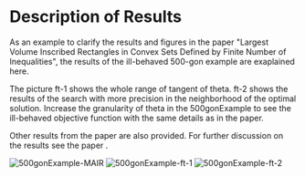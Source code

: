 # Description of Results 

As an example to clarify the results and figures in the paper "Largest Volume Inscribed Rectangles in Convex Sets Defined by Finite Number of Inequalities", the results of the ill-behaved 500-gon example are exaplained here. 

The picture ft-1 shows the whole range of tangent of theta.
ft-2 shows the results of the search with more precision in the neighborhood of the optimal solution.
Increase the granularity of theta in the 500gonExample to see the ill-behaved objective function with the same details as in the paper.

Other results from the paper are also provided. For further discussion on the results see the paper .



![500gonExample-MAIR](https://github.com/behroozim/2022.0239/assets/50671703/120261f7-5ca0-430f-8257-521e3a8bc76d)
![500gonExample-ft-1](https://github.com/behroozim/2022.0239/assets/50671703/b99b9a73-3e04-407c-a9c8-b3b88a29b2d2)
![500gonExample-ft-2](https://github.com/behroozim/2022.0239/assets/50671703/80b3aa02-a319-47b6-a10b-1660229a1b84)

